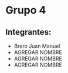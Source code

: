 <h1>Grupo 4</h1>
<h2>Integrantes:</h2>
<ul>
  <li>Brero Juan Manuel</li>
  <li>AGREGAR NOMBRE</li>
  <li>AGREGAR NOMBRE</li>
  <li>AGREGAR NOMBRE</li>
</ul>
